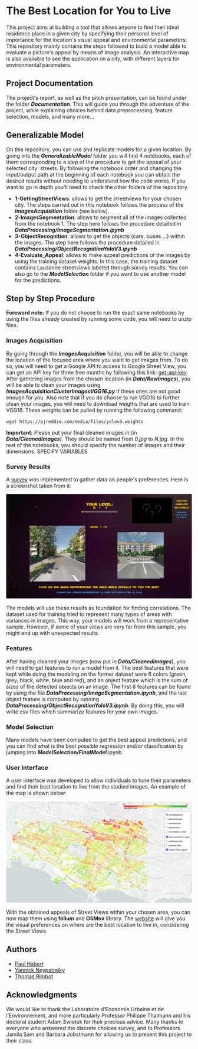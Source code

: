 # The Best Location for You to Live

This project aims at building a tool that allows anyone to find their ideal residence place in a given city by specifying their personal level of importance for the location's visual appeal and environmental parameters.
This repository mainly contains the steps followed to build a model able to evaluate a picture's appeal by means of image analysis. An interactive map is also available to see the application on a city, with different layers for environmental parameters.

## Project Documentation

The project's report, as well as the pitch presentation, can be found under the folder ***Documentation***. This will guide you through the adventure of the project, while explaining choices behind data preprocessing, feature selection, models, and many more...

## Generalizable Model
On this repository, you can use and replicate models for a given location. By going into the ***GeneralizableModel*** folder you will find 4 notebooks, each of them corresponding to a step of the procedure to get the appeal of your selected city' streets. By following the notebook order and changing the input/output path at the beginning of each notebook you can obtain the desired results without needing to understand how the code works. If you want to go in depth you'll need to check the other folders of the repository.

- **1-GettingStreetViews**: allows to get the streetviews for your chosen city. The steps carried out in this notebook follows the process of the ***ImagesAcquisition*** folder (see below). 
- **2-ImagesSegmentation**: allows to segment all of the images collected from the notebook 1. The step here follows the procedure detailed in ***DataProcessing/ImageSegmentation.ipynb***
- **3-ObjectRecognition**: allows to get the objects (cars, buses ...) within the images. The step here follows the procedure detailed in ***DataProcessing/ObjectRecognitionYoloV3.ipynb*** 
- **4-Evaluate_Appeal**: allows to make appeal predictions of the images by using the training dataset weights. In this case, the training dataset contains Lausanne streetviews labeled through survey results. You can also go to the ***ModelSelection*** folder if you want to use another model for the predictions.

## Step by Step Procedure

__Foreword note:__ If you do not choose to run the exact same notebooks by using the files already created by running some code, you will need to unzip files.

### Images Acquisition
By going through the ***ImagesAcquisition*** folder, you will be able to change the location of the focused area where you want to get images from. To do so, you will need to get a Google API to access to Google Street View, you can get an API key for three free months by following this link: [get-api-key](https://developers.google.com/maps/documentation/javascript/get-api-key). After gathering images from the chosen location (in ***Data/RawImages***), you will be able to clean your images using ***ImagesAcquisitionClusterImagesVGG16.py*** if these ones are not good enough for you. Also note that if you do choose to run VGG16 to further clean your images, you will need to download weigths that are used to train VGG16. These weights can be pulled by running the following command:
```
wget https://pjreddie.com/media/files/yolov3.weights
```

__Important:__ Please put your final cleaned images in (in ***Data/CleanedImages***). They should be named from *0.jpg* to *N.jpg*. In the rest of the notebooks, you should specify the number of images and their dimensions. SPECIFY VARIABLES

### Survey Results
A [survey](https://toto1205.itch.io/ml2-project) was implemented to gather data on people's preferences. Here is a screenshot taken from it:

<p align="center">
  <img src="Documentation/Survey_screenshot.png" alt="User Interface on Lausanne"/>
</p>

The models will use these results as foundation for finding correlations. The dataset used for training tried to represent many types of areas with variances in images. This way, your models will work from a representative sample. However, if some of your views are very far from this sample, you might end up with unexpected results.
 
### Features
After having cleaned your images (now put in ***Data/CleanedImages***), you will need to get features to run a model from it. The best features that were kept while doing the modeling on the former dataset were 6 colors (green, grey, black, white, blue and red), and an object feature which is the sum of sizes of the detected objects on an image. The first 6 features can be found by using the file ***DataProcessing/ImageSegmentation.ipynb***, and the last object feature is computed by running ***DataProcessing/ObjectRecognitionYoloV3.ipynb***. By doing this, you will write csv files which summarize features for your own images.

### Model Selection
Many models have been computed to get the best appeal predictions, and you can find what is the best possible regression and/or classification by jumping into ***ModelSelection/FinalModel***.ipynb. 

### User Interface
A user interface was developed to allow individuals to tune their parameters and find their best location to live from the studied images. An example of the map is shown below:

<p align="center">
  <img src="Documentation/UserInterface_example.png" alt="User Interface on Lausanne"/>
</p>

With the obtained appeals of Street Views within your chosen area, you can now map them using **folium** and **OSMnx** library. The [website](https://the-best-location-to-live.github.io/the-best-location-to-live/) will give you the visual preferences on where are the best location to live in, considering the Street Views.

## Authors

* [Paul Habert](https://github.com/plhbt)
* [Yannick Neypatraiky](https://github.com/nyannickandre)
* [Thomas Rimbot](https://github.com/Thomas-debug-creator)

## Acknowledgments
We would like to thank the Laboratoire d’Economie Urbaine et de l’Environnement, and more particularly Professor Philippe Thalmann and his doctoral student Adam Swietek for their precious advice. Many thanks to everyone who answered the discrete choices survey, and to Professors Jamila Sam and Barbara Jobstmann for allowing us to present this project to their class.


